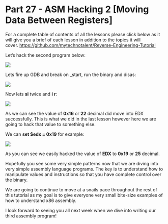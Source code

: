 # Part 27 - ASM Hacking 2 \[Moving Data Between Registers\]

For a complete table of contents of all the lessons please click below as it will give you a brief of each lesson in addition to the topics it will cover.&nbsp;https://github.com/mytechnotalent/Reverse-Engineering-Tutorial

Let’s hack the second program below:

<div class="slate-resizable-image-embed slate-image-embed__resize-full-width"><img src="https://media-exp1.licdn.com/dms/image/C4E12AQFdz9-ngv5wcg/article-inline_image-shrink_1000_1488/0/1520583727180?e=1614211200&amp;v=beta&amp;t=yBmdvpclAOCqp7SQmDEpppITEV-8yShYKt1GXj1R3gI"/></div>

Lets fire up GDB and break on \_start, run the binary and disas:

<div class="slate-resizable-image-embed slate-image-embed__resize-full-width"><img src="https://media-exp1.licdn.com/dms/image/C4E12AQH3yve7S4b2Pg/article-inline_image-shrink_1000_1488/0/1520066773312?e=1614211200&amp;v=beta&amp;t=q0R5Ubr7Dy03WbgGbrUUzx_eVjsX7kJfS0ZtXQwTaPU"/></div>

Now lets __si__ twice and __i r__:

<div class="slate-resizable-image-embed slate-image-embed__resize-full-width"><img src="https://media-exp1.licdn.com/dms/image/C4E12AQFs3ZSHScwHNw/article-inline_image-shrink_1000_1488/0/1520143945686?e=1614211200&amp;v=beta&amp;t=_f_UJl1lbjgPBTFFx9X9wH67LUZ-nux5hUJqfOkHgZI"/></div>

As we can see the value of __0x16__ or __22__ decimal did move into EDX successfully. This is what we did in the last lesson however here we are going to hack that value to something else.

We can __set $edx = 0x19__ for example:

<div class="slate-resizable-image-embed slate-image-embed__resize-full-width"><img src="https://media-exp1.licdn.com/dms/image/C4E12AQEv0kDU_NqAsA/article-inline_image-shrink_1000_1488/0/1520583727155?e=1614211200&amp;v=beta&amp;t=AWBd-Unz_iisRFh1s6T0fo-6V7no6SJHcyFz9hvd8G8"/></div>

As you can see we easily hacked the value of __EDX__ to __0x19__ or __25__ decimal.

Hopefully you see some very simple patterns now that we are diving into very simple assembly language programs. The key is to understand how to manipulate values and instructions so that you have complete control over the binary.

We are going to continue to move at a snails pace throughout the rest of this tutorial as my goal is to give everyone very small bite-size examples of how to understand x86 assembly.

I look forward to seeing you all next week when we dive into writing our third assembly program!